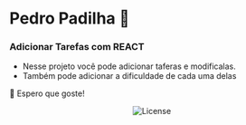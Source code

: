 # Pedro Padilha 🥰
### Adicionar Tarefas com REACT

- Nesse projeto você pode adicionar taferas e modificalas.
- Também pode adicionar a dificuldade de cada uma delas


🧠 Espero que goste!


<p align="center">
  <img alt="License" src="https://user-images.githubusercontent.com/92943192/216831083-ed77a7ce-14f9-46e7-addd-48aad4350064.PNG">
</p>




